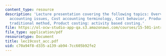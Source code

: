 ```yaml
---
content_type: resource
description: 'Lecture presentation covering the following topics: Overview of managerial
  accounting issues, Cost accounting terminology, Cost behavior, Product costing:
  traditional method, Product costing: activity based costing.'
file: https://ol-ocw-studio-app-qa.s3.amazonaws.com/courses/15-501-introduction-to-financial-and-managerial-accounting-spring-2004/c70a94f8d335a139ab947cc605b92fe2_lec19cost_acc.pdf
file_type: application/pdf
resourcetype: Document
title: lec19cost_acc.pdf
uid: c70a94f8-d335-a139-ab94-7cc605b92fe2
---
```

